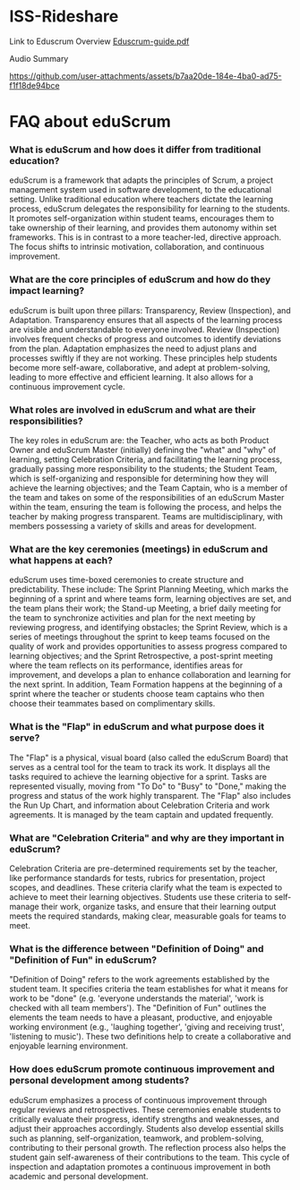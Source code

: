 # ISS-Rideshare

Link to Eduscrum Overview [Eduscrum-guide.pdf](https://github.com/user-attachments/files/18567789/Eduscrum-guide.pdf)

Audio Summary 

https://github.com/user-attachments/assets/b7aa20de-184e-4ba0-ad75-f1f18de94bce

# FAQ about eduScrum
### What is eduScrum and how does it differ from traditional education? 
eduScrum is a framework that adapts the principles of Scrum, a project management system used in software development, to the educational setting. Unlike traditional education where teachers dictate the learning process, eduScrum delegates the responsibility for learning to the students. It promotes self-organization within student teams, encourages them to take ownership of their learning, and provides them autonomy within set frameworks. This is in contrast to a more teacher-led, directive approach. The focus shifts to intrinsic motivation, collaboration, and continuous improvement.

### What are the core principles of eduScrum and how do they impact learning? 
eduScrum is built upon three pillars: Transparency, Review (Inspection), and Adaptation. Transparency ensures that all aspects of the learning process are visible and understandable to everyone involved. Review (Inspection) involves frequent checks of progress and outcomes to identify deviations from the plan. Adaptation emphasizes the need to adjust plans and processes swiftly if they are not working. These principles help students become more self-aware, collaborative, and adept at problem-solving, leading to more effective and efficient learning. It also allows for a continuous improvement cycle.

### What roles are involved in eduScrum and what are their responsibilities? 
The key roles in eduScrum are: the Teacher, who acts as both Product Owner and eduScrum Master (initially) defining the "what" and "why" of learning, setting Celebration Criteria, and facilitating the learning process, gradually passing more responsibility to the students; the Student Team, which is self-organizing and responsible for determining how they will achieve the learning objectives; and the Team Captain, who is a member of the team and takes on some of the responsibilities of an eduScrum Master within the team, ensuring the team is following the process, and helps the teacher by making progress transparent. Teams are multidisciplinary, with members possessing a variety of skills and areas for development.

### What are the key ceremonies (meetings) in eduScrum and what happens at each? 
eduScrum uses time-boxed ceremonies to create structure and predictability. These include: The Sprint Planning Meeting, which marks the beginning of a sprint and where teams form, learning objectives are set, and the team plans their work; the Stand-up Meeting, a brief daily meeting for the team to synchronize activities and plan for the next meeting by reviewing progress, and identifying obstacles; the Sprint Review, which is a series of meetings throughout the sprint to keep teams focused on the quality of work and provides opportunities to assess progress compared to learning objectives; and the Sprint Retrospective, a post-sprint meeting where the team reflects on its performance, identifies areas for improvement, and develops a plan to enhance collaboration and learning for the next sprint. In addition, Team Formation happens at the beginning of a sprint where the teacher or students choose team captains who then choose their teammates based on complimentary skills.

### What is the "Flap" in eduScrum and what purpose does it serve? 
The "Flap" is a physical, visual board (also called the eduScrum Board) that serves as a central tool for the team to track its work. It displays all the tasks required to achieve the learning objective for a sprint. Tasks are represented visually, moving from "To Do" to "Busy" to "Done," making the progress and status of the work highly transparent. The "Flap" also includes the Run Up Chart, and information about Celebration Criteria and work agreements. It is managed by the team captain and updated frequently.

### What are "Celebration Criteria" and why are they important in eduScrum?
Celebration Criteria are pre-determined requirements set by the teacher, like performance standards for tests, rubrics for presentation, project scopes, and deadlines. These criteria clarify what the team is expected to achieve to meet their learning objectives. Students use these criteria to self-manage their work, organize tasks, and ensure that their learning output meets the required standards, making clear, measurable goals for teams to meet.

### What is the difference between "Definition of Doing" and "Definition of Fun" in eduScrum?
"Definition of Doing" refers to the work agreements established by the student team. It specifies criteria the team establishes for what it means for work to be "done" (e.g. 'everyone understands the material', 'work is checked with all team members'). The "Definition of Fun" outlines the elements the team needs to have a pleasant, productive, and enjoyable working environment (e.g., 'laughing together', 'giving and receiving trust', 'listening to music'). These two definitions help to create a collaborative and enjoyable learning environment.

### How does eduScrum promote continuous improvement and personal development among students?
eduScrum emphasizes a process of continuous improvement through regular reviews and retrospectives. These ceremonies enable students to critically evaluate their progress, identify strengths and weaknesses, and adjust their approaches accordingly. Students also develop essential skills such as planning, self-organization, teamwork, and problem-solving, contributing to their personal growth. The reflection process also helps the student gain self-awareness of their contributions to the team. This cycle of inspection and adaptation promotes a continuous improvement in both academic and personal development.

